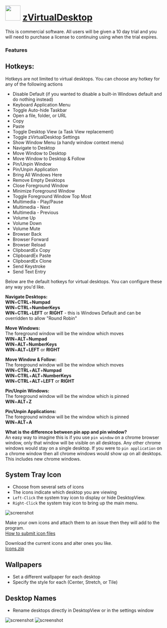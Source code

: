 ﻿# <img src="https://cdn.jsdelivr.net/gh/chtof/chocolatey-packages/automatic/zvirtualdesktop/packageDefaultIcon.png" width="48" height="48"/> [zVirtualDesktop](https://chocolatey.org/packages/zvirtualdesktop)

This is commercial software. All users will be given a 10 day trial and you will need to purchase a license to continuing using when the trial expires.

### Features  

## Hotkeys:  

Hotkeys are not limited to virtual desktops. You can choose any hotkey for any of the following actions  
  
- Disable Default (if you wanted to disable a built-in Windows default and do nothing instead)  
- Keyboard Application Menu  
- Toggle Auto-hide Taskbar  
- Open a file, folder, or URL  
- Copy  
- Paste  
- Toggle Desktop View (a Task View replacement)  
- Toggle zVirtualDesktop Settings  
- Show Window Menu (a handy window context menu)  
- Navigate to Desktop  
- Move Window to Desktop  
- Move Window to Desktop & Follow  
- Pin/Unpin Window  
- Pin/Unpin Application  
- Bring All Windows Here  
- Remove Empty Desktops  
- Close Foreground Window  
- Minimize Foreground Window  
- Toggle Foreground Window Top Most  
- Multimedia - Play/Pause  
- Multimedia - Next  
- Multimedia - Previous  
- Volume Up  
- Volume Down  
- Volume Mute  
- Browser Back  
- Browser Forward  
- Browser Reload  
- ClipboardEx Copy  
- ClipboardEx Paste  
- ClipboardEx Clone  
- Send Keystroke  
- Send Text Entry  

Below are the default hotkeys for virtual desktops. You can configure these any way you'd like.

__Navigate Desktops:__  
__WIN__+__CTRL__+__Numpad__  
__WIN__+__CTRL__+__NumberKeys__  
__WIN__+__CTRL__+__LEFT__ or __RIGHT__ - this is Windows Default and can be overridden to allow "Round Robin"   

__Move Windows:__  
The foreground window will be the window which moves  
__WIN__+__ALT__+__Numpad__  
__WIN__+__ALT__+__NumberKeys__  
__WIN__+__ALT__+__LEFT__ or __RIGHT__

__Move Window & Follow:__  
The foreground window will be the window which moves  
__WIN__+__CTRL__+__ALT__+__Numpad__  
__WIN__+__CTRL__+__ALT__+__NumberKeys__  
__WIN__+__CTRL__+__ALT__+__LEFT__ or __RIGHT__

__Pin/Unpin Windows:__  
The foreground window will be the window which is pinned  
__WIN__+__ALT__+__Z__

__Pin/Unpin Applications:__  
The foreground window will be the window which is pinned  
__WIN__+__ALT__+__A__

__What is the difference between pin app and pin window?__  
An easy way to imagine this is if you use `pin window` on a chrome browser window, 
only that window will be visible on all desktops. Any other chrome windows would 
stay on a single desktop. If you were to `pin application` on a chrome window then 
all chrome windows would show up on all desktops. This includes new chrome windows.

## System Tray Icon  
- Choose from several sets of icons  
- The icons indicate which desktop you are viewing  
- `Left-Click` the system tray icon to display or hide DesktopView.  
- `Right-Click` the system tray icon to bring up the main menu.

![screenshot](https://cdn.jsdelivr.net/gh/chtof/chocolatey-packages/automatic/zvirtualdesktop/screenshot1.png)

Make your own icons and attach them to an issue then they will add to the program.  
[How to submit icon files](https://github.com/mzomparelli/zVirtualDesktop/issues/23)

Download the current icons and alter ones you like.  
[Icons.zip](https://github.com/mzomparelli/zVirtualDesktop/blob/master/zVirtualDesktop/Icons.zip?raw=true)

## Wallpapers  
- Set a different wallpaper for each desktop  
- Specify the style for each (Center, Stretch, or Tile)

## Desktop Names  
- Rename desktops directly in DesktopView or in the settings window   

![screenshot](https://cdn.jsdelivr.net/gh/chtof/chocolatey-packages/automatic/zvirtualdesktop/screenshot2.gif)
![screenshot](https://cdn.jsdelivr.net/gh/chtof/chocolatey-packages/automatic/zvirtualdesktop/screenshot3.gif)